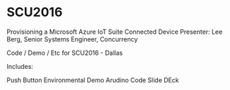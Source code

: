 # SCU2016
Provisioning a Microsoft Azure IoT Suite Connected Device
Presenter: Lee Berg, Senior Systems Engineer, Concurrency

Code / Demo / Etc for SCU2016 - Dallas

Includes:

Push Button
Environmental Demo 
Arudino Code
Slide DEck

